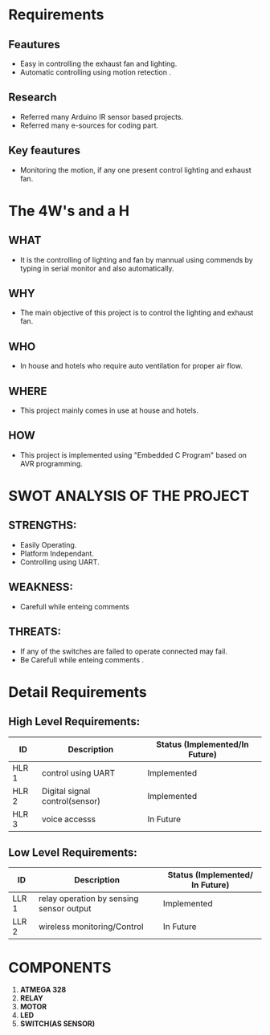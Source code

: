 # Requirements

##  Feautures
  * Easy in controlling the exhaust  fan and lighting.
  * Automatic controlling using motion retection .

## Research
  * Referred many Arduino IR sensor based projects.
  * Referred many e-sources for coding part.
       
##  Key feautures
  * Monitoring the motion, if any one present control lighting and exhaust fan.

# The 4W's and a H 

## WHAT
  * It is the controlling of lighting and fan by mannual using commends by typing in serial monitor and also automatically.
## WHY
  * The main objective of this project is to control the lighting and exhaust fan.
## WHO
  * In house and hotels who require auto ventilation for proper air flow.
## WHERE
  * This project mainly comes in use at house and hotels.
## HOW
  * This project is implemented using "Embedded C Program" based on AVR programming.

# SWOT ANALYSIS OF THE PROJECT
 ## STRENGTHS:
   * Easily Operating.
   * Platform Independant.
   * Controlling using UART.
 ## WEAKNESS:
   * Carefull while enteing  comments 
 ## THREATS:
   * If any of the switches are failed to operate connected may fail.
   * Be Carefull while enteing  comments .
 
# Detail Requirements

## High Level Requirements:

|  ID   | Description | Status (Implemented/In Future) |
| ----- | ----------- | ------------------------------ |
| HLR 1 |   control using UART   |  Implemented  |
| HLR 2 |   Digital signal control(sensor)   | Implemented |
| HLR 3 |  voice accesss  | In Future |

## Low Level Requirements:

|  ID   | Description | Status (Implemented/ In Future) |
| ----- | ----------- | ------------------------------- |
| LLR 1 |     relay operation by sensing sensor output|  Implemented  |
| LLR 2 |   wireless monitoring/Control     | In Future |

# COMPONENTS

1. **ATMEGA 328**
2. **RELAY**
3. **MOTOR**
4. **LED**
5. **SWITCH(AS SENSOR)**
